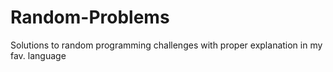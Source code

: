 # Random-Problems
Solutions to random programming challenges with proper explanation in my fav. language
